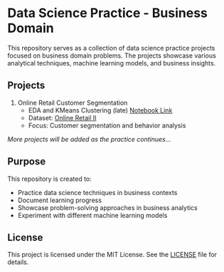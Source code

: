 # Data Science Practice - Business Domain

This repository serves as a collection of data science practice projects focused on business domain problems. The projects showcase various analytical techniques, machine learning models, and business insights.

## Projects

1. Online Retail Customer Segmentation
   - EDA and KMeans Clustering (late) [Notebook Link](online-retail-eda.ipynb)
   - Dataset: [Online Retail II](https://archive.ics.uci.edu/dataset/502/online+retail+ii) 
   - Focus: Customer segmentation and behavior analysis

*More projects will be added as the practice continues...*

## Purpose

This repository is created to:
- Practice data science techniques in business contexts
- Document learning progress
- Showcase problem-solving approaches in business analytics
- Experiment with different machine learning models

## License

This project is licensed under the MIT License. See the [LICENSE](LICENSE) file for details.